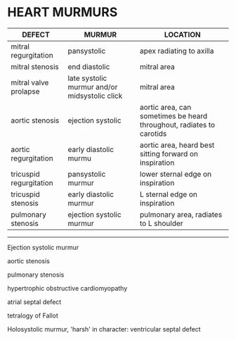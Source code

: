 # HEART MURMURS

DEFECT | MURMUR | LOCATION
--- | --- | ---
mitral regurgitation | pansystolic | apex radiating to axilla
mitral stenosis | end diastolic | mitral area
mitral valve prolapse | late systolic murmur and/or midsystolic click | mitral area
aortic stenosis | ejection systolic | aortic area, can sometimes be heard throughout, radiates to carotids
aortic regurgitation | early diastolic murmu | aortic area, heard best sitting forward on inspiration
tricuspid regurgitation | pansystolic murmur | lower sternal edge on inspiration
tricuspid stenosis | early diastolic murmur | L sternal edge on inspiration
pulmonary stenosis | ejection systolic murmur | pulmonary area, radiates to L shoulder


---

Ejection systolic murmur

aortic stenosis

pulmonary stenosis

hypertrophic obstructive cardiomyopathy

atrial septal defect

tetralogy of Fallot


Holosystolic murmur, 'harsh' in character: ventricular septal defect